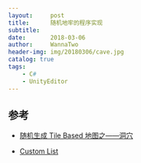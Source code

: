 ```yaml
---
layout:     post
title:      随机地牢的程序实现
subtitle:   
date:       2018-03-06
author:     WannaTwo
header-img: img/20180306/cave.jpg
catalog: true
tags:
    - C#
    - UnityEditor
---
```


## 参考

- [随机生成 Tile Based 地图之——洞穴](https://www.indienova.com/indie-game-development/procedural-content-generation-tile-based-random-cave-map/)

- [Custom List](http://catlikecoding.com/unity/tutorials/editor/custom-list/)